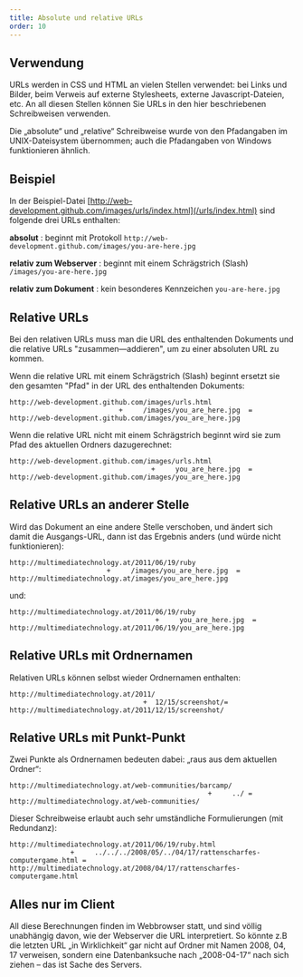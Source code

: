 ```yaml
---
title: Absolute und relative URLs
order: 10
---
```


## Verwendung

URLs werden in CSS und HTML an vielen Stellen verwendet: bei Links und Bilder, beim Verweis auf externe Stylesheets, externe Javascript-Dateien, etc.  An all diesen Stellen können Sie URLs in den hier beschriebenen Schreibweisen verwenden.

Die „absolute“ und „relative“ Schreibweise wurde von den Pfadangaben im UNIX-Dateisystem übernommen; auch die Pfadangaben von Windows funktionieren ähnlich.

## Beispiel

In der Beispiel-Datei
[http://web-development.github.com/images/urls/index.html](/urls/index.html) sind folgende drei URLs enthalten:

**absolut**
: beginnt mit Protokoll `http://web-development.github.com/images/you-are-here.jpg`

**relativ zum Webserver**
: beginnt mit einem Schrägstrich (Slash) `/images/you-are-here.jpg`

**relativ zum Dokument**
: kein besonderes Kennzeichen `you-are-here.jpg`

## Relative URLs

Bei den relativen URLs muss man die URL des enthaltenden Dokuments 
und die relative URLs "zusammen—addieren", um zu einer absoluten URL zu kommen.

Wenn die relative URL mit einem Schrägstrich (Slash) beginnt
ersetzt sie den gesamten "Pfad" in der URL des enthaltenden Dokuments:

    http://web-development.github.com/images/urls.html   
                               +     /images/you_are_here.jpg  = 
    http://web-development.github.com/images/you_are_here.jpg  

Wenn die relative URL nicht mit einem Schrägstrich beginnt
wird sie zum Pfad des aktuellen Ordners dazugerechnet:

    http://web-development.github.com/images/urls.html   
                                       +     you_are_here.jpg  = 
    http://web-development.github.com/images/you_are_here.jpg  

## Relative URLs an anderer Stelle

Wird das Dokument an eine andere Stelle verschoben, und ändert sich
damit die Ausgangs-URL, dann ist das Ergebnis anders (und würde nicht
funktionieren):

    http://multimediatechnology.at/2011/06/19/ruby
                            +     /images/you_are_here.jpg  = 
    http://multimediatechnology.at/images/you_are_here.jpg  

und:

    http://multimediatechnology.at/2011/06/19/ruby
                                        +     you_are_here.jpg  = 
    http://multimediatechnology.at/2011/06/19/you_are_here.jpg  

## Relative URLs mit Ordnernamen

Relativen URLs können selbst wieder Ordnernamen enthalten:

    http://multimediatechnology.at/2011/
                                     +  12/15/screenshot/= 
    http://multimediatechnology.at/2011/12/15/screenshot/

## Relative URLs mit Punkt-Punkt

Zwei Punkte als Ordnernamen bedeuten dabei: „raus aus dem aktuellen Ordner“:

    http://multimediatechnology.at/web-communities/barcamp/
                                                     +     ../ = 
    http://multimediatechnology.at/web-communities/

Dieser Schreibweise erlaubt auch sehr umständliche Formulierungen
(mit Redundanz):

    http://multimediatechnology.at/2011/06/19/ruby.html
                   +     ../../../2008/05/../04/17/rattenscharfes-computergame.html = 
    http://multimediatechnology.at/2008/04/17/rattenscharfes-computergame.html

## Alles nur im Client 

All diese Berechnungen finden im Webbrowser statt, und sind völlig unabhängig davon, 
wie der Webserver die URL interpretiert. So könnte z.B die letzten URL 
„in Wirklichkeit“ gar nicht auf Ordner mit Namen 2008, 04, 17 verweisen, 
sondern eine Datenbanksuche nach „2008-04-17“ nach sich ziehen – das ist Sache des Servers.

